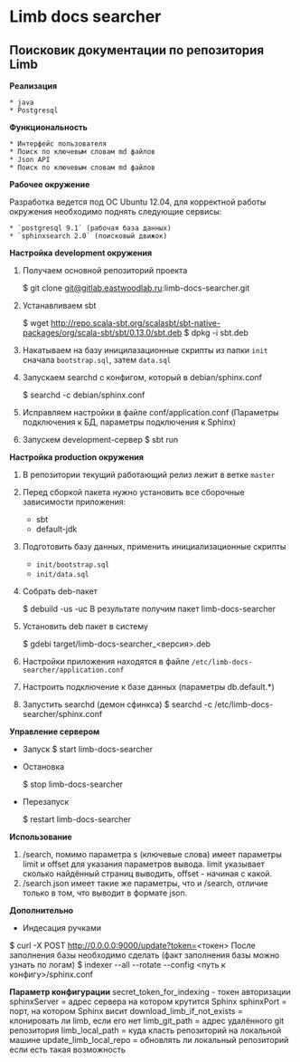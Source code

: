 Limb docs searcher
==================

Поисковик документации по репозитория Limb
-------------------------------------------------

**Реализация**

    * java
    * Postgresql

**Функциональность**

    * Интерфейс пользователя
    * Поиск по ключевым словам md файлов
    * Json API
    * Поиск по ключевым словам md файлов

**Рабочее окружение**

Разработка ведется под ОС Ubuntu 12.04, для корректной работы окружения необходимо поднять следующие сервисы:

    * `postgresql 9.1` (рабочая база данных)
    * `sphinxsearch 2.0` (поисковый движок)

**Настройка development окружения**

1. Получаем основной репозиторий проекта

    $ git clone git@gitlab.eastwoodlab.ru:limb-docs-searcher.git
2. Устанавливаем sbt

    $ wget http://repo.scala-sbt.org/scalasbt/sbt-native-packages/org/scala-sbt/sbt/0.13.0/sbt.deb
    $ dpkg -i sbt.deb
3. Накатываем на базу иницилазационные скрипты из папки `init` сначала `bootstrap.sql`, затем `data.sql`
4. Запускаем searchd c конфигом, который в debian/sphinx.conf

    $ searchd -c debian/sphinx.conf
5. Исправляем настройки в файле conf/application.conf (Параметры подключения к БД, параметры подключения к Sphinx)
6. Запускем development-сервер
   $ sbt run

**Настройка production окружения**

1. В репозитории текущий работающий релиз лежит в ветке `master`
2. Перед сборкой пакета нужно установить все сборочные зависимости приложения:
   * sbt
   * default-jdk
3. Подготовить базу данных, применить инициализационные скрипты
   * `init/bootstrap.sql`
   * `init/data.sql`
4. Собрать deb-пакет

   $ debuild -us -uc
 В результате получим пакет limb-docs-searcher
5. Установить deb пакет в систему

   $ gdebi target/limb-docs-searcher_<версия>.deb
5. Настройки приложения находятся в файле `/etc/limb-docs-searcher/application.conf`
6. Настроить подключение к базе данных (параметры db.default.*)
7. Запустить searchd (демон сфинкса)
   $ searchd -c /etc/limb-docs-searcher/sphinx.conf

**Управление сервером**

* Запуск
  $ start limb-docs-searcher

* Остановка

  $ stop limb-docs-searcher
* Перезапуск

  $ restart limb-docs-searcher

**Использование**

1. /search, помимо параметра s (ключевые слова) имеет параметры limit и offset для указания параметров вывода.
limit указывает сколько найдённый страниц выводить, offset - начиная с какой.
2. /search.json имеет такие же параметры, что и /search, отличие только в том, что выводит в формате json.

**Дополнительно**

* Индесация ручками

$ curl -X POST http://0.0.0.0:9000/update?token=<токен>
После заполнения базы необходимо сделать (факт заполнения базы можно узнать по логам)
$ indexer --all --rotate --config <путь к конфигу>/sphinx.conf

**Параметр конфигурации**
secret_token_for_indexing - токен авторизации
sphinxServer = адрес сервера на котором крутится Sphinx
sphinxPort = порт, на котором Sphinx висит
download_limb_if_not_exists = клонировать ли limb, если его нет
limb_git_path = адрес удалённого git репозитория
limb_local_path = куда класть репозиторий на локальной машине
update_limb_local_repo = обновлять ли локальный репозиторий если есть такая возможность
